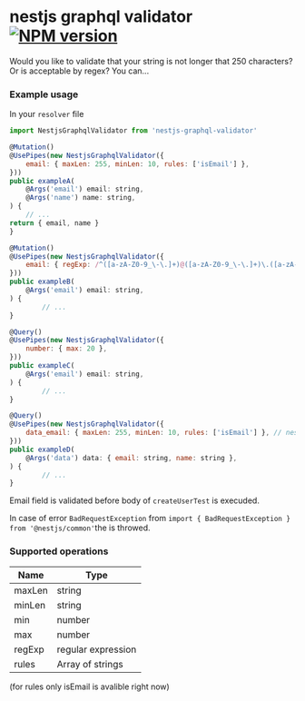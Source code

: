 # nestjs graphql validator [![NPM version](https://badge.fury.io/js/your-project-name.svg)](http://badge.fury.io/js/nestjs-graphql-validator)

Would you like to validate that your string is not longer that 250 characters? Or is acceptable by regex? You can...

### Example usage
In your `resolver` file
```javascript
import NestjsGraphqlValidator from 'nestjs-graphql-validator'

@Mutation()
@UsePipes(new NestjsGraphqlValidator({
	email: { maxLen: 255, minLen: 10, rules: ['isEmail'] },
}))
public exampleA(
	@Args('email') email: string,
	@Args('name') name: string,
) {
	// ...
return { email, name }
}

@Mutation()
@UsePipes(new NestjsGraphqlValidator({
	email: { regExp: /^([a-zA-Z0-9_\-\.]+)@([a-zA-Z0-9_\-\.]+)\.([a-zA-Z]{2,5})$/ },
}))
public exampleB(
	@Args('email') email: string,
) {
	    // ...
}

@Query()
@UsePipes(new NestjsGraphqlValidator({
	number: { max: 20 },
}))
public exampleC(
	@Args('email') email: string,
) {
	    // ...
}

@Query()
@UsePipes(new NestjsGraphqlValidator({
	data_email: { maxLen: 255, minLen: 10, rules: ['isEmail'] }, // nested ----> email is in object (data.email)
}))
public exampleD(
	@Args('data') data: { email: string, name: string },
) {
	    // ...
}
```
Email field is validated before body of `createUserTest` is execuded.

In case of error `BadRequestException` from `import { BadRequestException } from '@nestjs/common'`the is throwed.

### Supported operations
| Name   | Type               |
|--------|--------------------|
| maxLen | string             |
| minLen | string             |
| min    | number             |
| max    | number             |
| regExp | regular expression |
| rules  | Array of strings   |
(for rules only isEmail is avalible right now)